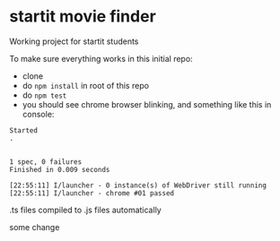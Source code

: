 # startit movie finder
Working project for startit students


To make sure everything works in this initial repo:
- clone
- do `npm install` in root of this repo
- do `npm test`
- you should see chrome browser blinking, and something like this in console:
```
Started
.


1 spec, 0 failures
Finished in 0.009 seconds

[22:55:11] I/launcher - 0 instance(s) of WebDriver still running
[22:55:11] I/launcher - chrome #01 passed
```


.ts files compiled to .js files automatically

some change
